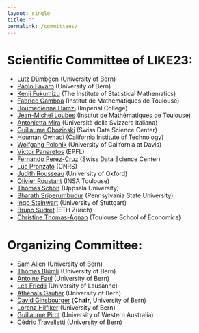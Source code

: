 ```yaml
---
layout: single
title: ""
permalink: /committees/
---
```


# Scientific Committee of LIKE23:  

  * [Lutz Dümbgen](https://www.imsv.unibe.ch/about_us/staff/prof_dr_duembgen_lutz/index_eng.html) (University of Bern)  
  * [Paolo Favaro](https://www.cvg.unibe.ch/people/favaro) (University of Bern) 
  * [Kenji Fukumizu](https://www.ism.ac.jp/~fukumizu/) (The Institute of Statistical Mathematics)  
  * [Fabrice Gamboa](https://www.math.univ-toulouse.fr/~gamboa/) (Institut de Mathématiques de Toulouse)  
  * [Boumedienne Hamzi](https://sites.google.com/site/boumedienehamzi/) (Imperial College)    
  * [Jean-Michel Loubes](https://perso.math.univ-toulouse.fr/loubes/) (Institut de Mathématiques de Toulouse)  
  * [Antonietta Mira](https://search.usi.ch/en/people/f8960de6d60dd08a79b6c1eb20b7442b/mira-antonietta) (Università della Svizzera italiana)  
  * [Guillaume Obozinski](https://people.epfl.ch/guillaume.obozinski/?lang=en) (Swiss Data Science Center)  
  * [Houman Owhadi](http://users.cms.caltech.edu/~owhadi/index.htm) (California Institute of Technology)  
  * [Wolfgang Polonik](http://www.stat.ucdavis.edu/~polonik/WP-personal-home.html) (University of California at Davis)  
  * [Victor Panaretos](http://smat-files.epfl.ch/victor/index.html) (EPFL)  
  * [Fernando Perez-Cruz](https://datascience.ch/team_member/fernando-perez-cruz/) (Swiss Data Science Center)   
  * [Luc Pronzato](https://www.i3s.unice.fr/lpronzato/) (CNRS)  
  * [Judith Rousseau](http://www.stats.ox.ac.uk/~rousseau/) (University of Oxford) 
  * [Olivier Roustant](https://olivier-roustant.fr/) (INSA Toulouse)  
  * [Thomas Schön](http://user.it.uu.se/~thosc112/index.html) (Uppsala University)   
  * [Bharath Sriperumbudur](http://personal.psu.edu/bks18/) (Pennsylvania State University)  
  * [Ingo Steinwart](https://www.isa.uni-stuttgart.de/institut/team/Steinwart-00002/) (University of Stuttgart)
  * [Bruno Sudret](https://sudret.ibk.ethz.ch/) (ETH Zürich)  
  * [Christine Thomas-Agnan](https://www.tse-fr.eu/people/christine-thomas-agnan) (Toulouse School of Economics)  
 
  
# Organizing Committee: 

  * [Sam Allen](https://www.imsv.unibe.ch/about_us/staff/dr_allen_sam/index_eng.html) (University of Bern)
  * [Thomas Blümli](https://www.imsv.unibe.ch/ueber_uns/personen/bluemli_thomas/index_ger.html) (University of Bern)  
  * [Antoine Faul](https://www.imsv.unibe.ch/about_us/staff/faul_antoine_lo/index_eng.html) (University of Bern)  
  * [Lea Friedli](https://www.researchgate.net/profile/Lea-Friedli-2) (University of Lausanne)    
  * [Athénaïs Gautier](https://athenaisgautier.github.io/) (University of Bern)  
  * [David Ginsbourger](http://www.ginsbourger.ch/) (**Chair**, University of Bern)  
  * [Lorenz Hilfiker](https://www.imsv.unibe.ch/about_us/staff/dr_hilfiker_lorenz_damian/index_eng.html) (University of Bern)  
  * [Guillaume Pirot](https://www.cet.edu.au/personnel/guillaume-pirot/) (University of Western Australia)     
  * [Cédric Travelletti](https://scholar.google.com/citations?user=zvkbeqYAAAAJ) (University of Bern)      
